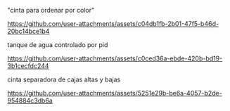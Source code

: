
"cinta para ordenar por color"

https://github.com/user-attachments/assets/c04db1fb-2b01-47f5-b46d-20bc14bce1b4


tanque de agua controlado por pid

https://github.com/user-attachments/assets/c0ced36a-ebde-420b-bd19-3b1cecfdc244


cinta separadora de cajas altas y bajas



https://github.com/user-attachments/assets/5251e29b-be6a-4057-b2de-954884c3db6a

